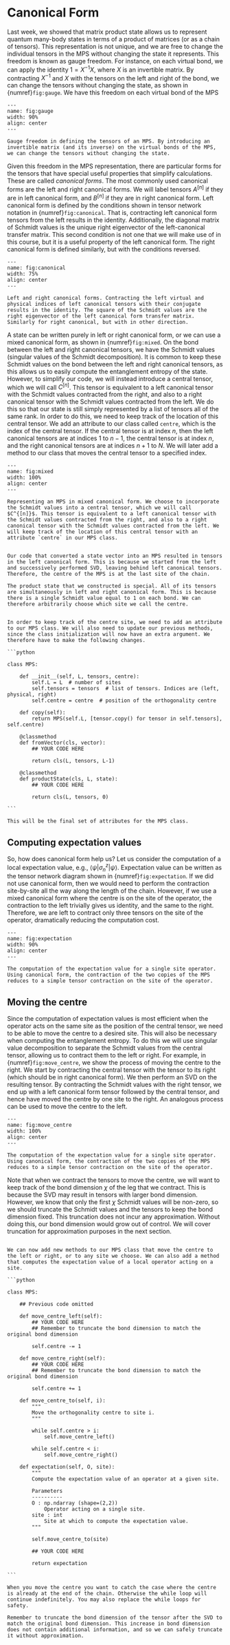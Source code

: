 # Canonical Form

Last week, we showed that matrix product state allows us to represent quantum many-body states in terms of a product of matrices (or as a chain of tensors). This representation is not unique, and we are free to change the individual tensors in the MPS without changing the state it represents. This freedom is known as gauge freedom. For instance, on each virtual bond, we can apply the identity $1 = X^{-1} X$, where $X$ is an invertible matrix. By contracting $X^{-1}$ and $X$ with the tensors on the left and right of the bond, we can change the tensors without changing the state, as shown in {numref}`fig:gauge`. We have this freedom on each virtual bond of the MPS

```{figure} images/gauge.jpeg
---
name: fig:gauge
width: 90%
align: center
---

Gauge freedom in defining the tensors of an MPS. By introducing an invertible matrix (and its inverse) on the virtual bonds of the MPS, we can change the tensors without changing the state.
```

Given this freedom in the MPS representation, there are particular forms for the tensors that have special useful properties that simplify calculations. These are called *canonical forms*. The most commonly used canonical forms are the left and right canonical forms. We will label tensors $A^{[n]}$ if they are in left canonical form, and $B^{[n]}$ if they are in right canonical form. Left canonical form is defined by the conditions shown in tensor network notation in {numref}`fig:canonical`. That is, contracting left canonical form tensors from the left results in the identity. Additionally, the diagonal matrix of Schmidt values is the unique right eigenvector of the left-canonical transfer matrix. This second condition is not one that we will make use of in this course, but it is a useful property of the left canonical form. The right canonical form is defined similarly, but with the conditions reversed.

```{figure} images/canonical.jpeg
---
name: fig:canonical
width: 75%
align: center
---

Left and right canonical forms. Contracting the left virtual and physical indices of left canonical tensors with their conjugate results in the identity. The square of the Schmidt values are the right eigenvector of the left canonical form transfer matrix. Similarly for right canonical, but with in other direction.
```

A state can be written purely in left or right canonical form, or we can use a mixed canonical form, as shown in {numref}`fig:mixed`. On the bond between the left and right canonical tensors, we have the Schmidt values (singular values of the Schmidt decomposition). It is common to keep these Schmidt values on the bond between the left and right canonical tensors, as this allows us to easily compute the entanglement entropy of the state. However, to simplify our code, we will instead introduce a central tensor, which we will call $C^{[n]}$. This tensor is equivalent to a left canonical tensor with the Schmidt values contracted from the right, and also to a right canonical tensor with the Schmidt values contracted from the left. We do this so that our state is still simply represented by a list of tensors all of the same rank. In order to do this, we need to keep track of the location of this central tensor. We add an attribute to our class called `centre`, which is the index of the central tensor. If the central tensor is at index $n$, then the left canonical tensors are at indices $1$ to $n-1$, the central tensor is at index $n$, and the right canonical tensors are at indices $n+1$ to $N$. We will later add a method to our class that moves the central tensor to a specified index. 

```{figure} images/mixed.jpeg
---
name: fig:mixed
width: 100%
align: center
---

Representing an MPS in mixed canonical form. We choose to incorporate the Schmidt values into a central tensor, which we will call $C^{[n]}$. This tensor is equivalent to a left canonical tensor with the Schmidt values contracted from the right, and also to a right canonical tensor with the Schmidt values contracted from the left. We will keep track of the location of this central tensor with an attribute `centre` in our MPS class.
```

```{note}

Our code that converted a state vector into an MPS resulted in tensors in the left canonical form. This is because we started from the left and successively performed SVD, leaving behind left canonical tensors. Therefore, the centre of the MPS is at the last site of the chain. 

The product state that we constructed is special. All of its tensors are simultaneously in left and right canonical form. This is because there is a single Schmidt value equal to 1 on each bond. We can therefore arbitrarily choose which site we call the centre.

```

````{admonition} Code: Add centre to MPS class

In order to keep track of the centre site, we need to add an attribute to our MPS class. We will also need to update our previous methods, since the class initialization will now have an extra argument. We therefore have to make the following changes.

```python

class MPS:

    def __init__(self, L, tensors, centre):
        self.L = L  # number of sites
        self.tensors = tensors  # list of tensors. Indices are (left, physical, right)
        self.centre = centre  # position of the orthogonality centre
        
    def copy(self):
        return MPS(self.L, [tensor.copy() for tensor in self.tensors], self.centre)

    @classmethod
    def fromVector(cls, vector):
        ## YOUR CODE HERE

        return cls(L, tensors, L-1)

    @classmethod
    def productState(cls, L, state):
        ## YOUR CODE HERE

        return cls(L, tensors, 0)

```

This will be the final set of attributes for the MPS class.

````



## Computing expectation values

So, how does canonical form help us? Let us consider the computation of a local expectation value, e.g., $\langle \psi | \sigma^z_n | \psi \rangle$. Expectation value can be written as the tensor network diagram shown in {numref}`fig:expectation`. If we did not use canonical form, then we would need to perform the contraction site-by-site all the way along the length of the chain. However, if we use a mixed canonical form where the centre is on the site of the operator, the contraction to the left trivially gives us identity, and the same to the right. Therefore, we are left to contract only three tensors on the site of the operator, dramatically reducing the computation cost.


```{figure} images/expectation.jpeg
---
name: fig:expectation
width: 90%
align: center
---

The computation of the expectation value for a single site operator. Using canonical form, the contraction of the two copies of the MPS reduces to a simple tensor contraction on the site of the operator.
```



## Moving the centre

Since the computation of expectation values is most efficient when the operator acts on the same site as the position of the central tensor, we need to be able to move the centre to a desired site. This will also be necessary when computing the entanglement entropy. To do this we will use singular value decomposition to separate the Schmidt values from the central tensor, allowing us to contract them to the left or right. For example, in {numref}`fig:move_centre`, we show the process of moving the centre to the right. We start by contracting the central tensor with the tensor to its right (which should be in right canonical form). We then perform an SVD on the resulting tensor. By contracting the Schmidt values with the right tensor, we end up with a left canonical form tensor followed by the central tensor, and hence have moved the centre by one site to the right. An analogous process can be used to move the centre to the left.

```{figure} images/move_centre.jpeg
---
name: fig:move_centre
width: 100%
align: center
---

The computation of the expectation value for a single site operator. Using canonical form, the contraction of the two copies of the MPS reduces to a simple tensor contraction on the site of the operator.
```

Note that when we contract the tensors to move the centre, we will want to keep track of the bond dimension $\chi$ of the leg that we contract. This is because the SVD may result in tensors with larger bond dimension. However, we know that only the first $\chi$ Schmidt values will be non-zero, so we should truncate the Schmidt values and the tensors to keep the bond dimension fixed. This truncation does not incur any approximation. Without doing this, our bond dimension would grow out of control. We will cover truncation for approximation purposes in the next section.



````{admonition} Code: Move centre and compute expectation value

We can now add new methods to our MPS class that move the centre to the left or right, or to any site we choose. We can also add a method that computes the expectation value of a local operator acting on a site. 

```python

class MPS:

    ## Previous code omitted

    def move_centre_left(self):
        ## YOUR CODE HERE
        ## Remember to truncate the bond dimension to match the original bond dimension

        self.centre -= 1

    def move_centre_right(self):
        ## YOUR CODE HERE
        ## Remember to truncate the bond dimension to match the original bond dimension

        self.centre += 1

    def move_centre_to(self, i):
        """
        Move the orthogonality centre to site i.
        """

        while self.centre > i:
            self.move_centre_left()

        while self.centre < i:
            self.move_centre_right()

    def expectation(self, O, site):
        """
        Compute the expectation value of an operator at a given site.

        Parameters
        ----------
        O : np.ndarray (shape=(2,2))
            Operator acting on a single site.
        site : int
            Site at which to compute the expectation value.
        """

        self.move_centre_to(site)

        ## YOUR CODE HERE

        return expectation 

```

When you move the centre you want to catch the case where the centre is already at the end of the chain. Otherwise the while loop will continue indefinitely. You may also replace the while loops for safety.

Remember to truncate the bond dimension of the tensor after the SVD to match the original bond dimension. This increase in bond dimension does not contain additional information, and so we can safely truncate it without approximation.

````



